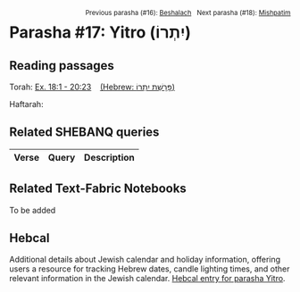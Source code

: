 <span style="float: right;"><sup>Previous parasha (#16): <a href="../16%20-%20Beshalach/README.md#start">Beshalach</a> &nbsp;&nbsp;Next parasha (#18): <a href="../18%20-%20Mishpatim/README.md#start">Mishpatim</a></sup></span>

# Parasha #17: Yitro (יִתְרוֹ)

## Reading passages

Torah: [Ex. 18:1 - 20:23](https://www.stepbible.org/?q=version=NASB2020|reference=Ex.18:1-20:23&options=HNVUG) &nbsp;&nbsp; [(Hebrew: פָּרָשַׁת יִתְרוֹ)](https://tikkun.io/#/p/yitro)<br>

Haftarah: 

## Related SHEBANQ queries

Verse | Query | Description
--- | --- | ---


## Related Text-Fabric Notebooks

To be added

## Hebcal

Additional details about Jewish calendar and holiday information, offering users a resource for tracking Hebrew dates, candle lighting times, and other relevant information in the Jewish calendar. [Hebcal entry for parasha Yitro](https://www.hebcal.com/sedrot/yitro).
